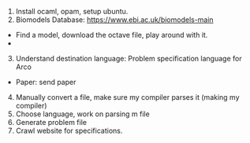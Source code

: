 1. Install ocaml, opam, setup ubuntu.
2. Biomodels Database: https://www.ebi.ac.uk/biomodels-main
  - Find a model, download the octave file, play around with it.
  - 
3. Understand destination language: Problem specification language for Arco
  - Paper: send paper

4. Manually convert a file, make sure my compiler parses it (making my compiler) 
5. Choose language, work on parsing m file
6. Generate problem file 
7. Crawl website for specifications.

